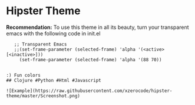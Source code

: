 # Hipster Theme

  **Recommendation:**
        To use this theme in all its beauty, turn your transparent emacs with the following code in init.el
```
   ;; Transparent Emacs
   ;;(set-frame-parameter (selected-frame) 'alpha '(<active> [<inactive>]))
     (set-frame-parameter (selected-frame) 'alpha '(88 70))


:) Fun colors
## Clojure #Python #Html #Javascript

![Example](https://raw.githubusercontent.com/xzerocode/hipster-theme/master/Screenshot.png)
